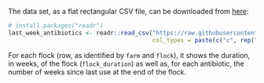 
<!-- README.md is generated from README.Rmd. Please edit that file -->

The data set, as a flat rectangular CSV file, can be downloaded from
[here](https://raw.githubusercontent.com/viparc/residues/master/data/last_week_antibiotics.csv):

``` r
# install.packages("readr")
last_week_antibiotics <- readr::read_csv("https://raw.githubusercontent.com/viparc/residues/master/data/last_week_antibiotics.csv",
                                         col_types = paste(c("c", rep("i", 47)), collapse = ""))
```

For each flock (row, as identified by `farm` and `flock`), it shows the
duration, in weeks, of the flock (`flock_duration`) as well as, for each
antibiotic, the number of weeks since last use at the end of the flock.
